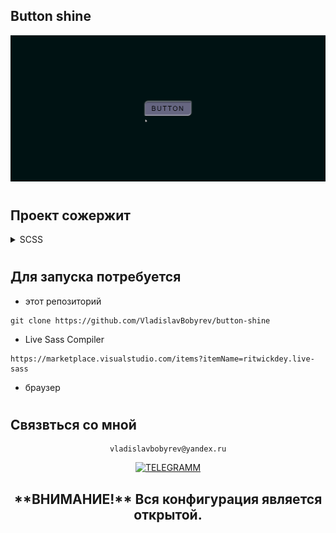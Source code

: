 
## Button shine
 
<div align="left">

![Lax 2.0 Gif](./README/readme.gif)

#
## Проект сожержит

<details>
  <summary>SCSS</summary>
 
  [Что это?](https://sass-scss.ru/)  

    Вы можете изменять  настройки в вашем проекте. 
    Для  автоматического комполирования файлов css необходимо запустить 

  Live Sass Compiler 

  [Что это?](https://marketplace.visualstudio.com/items?itemName=ritwickdey.live-sass)  

</details>

# 
## Для запуска потребуется
- этот репозиторий 
 ```
git clone https://github.com/VladislavBobyrev/button-shine
```
<!-- - node.js 
 
```
https://nodejs.org/en/
``` -->

- Live Sass Compiler

 
```
https://marketplace.visualstudio.com/items?itemName=ritwickdey.live-sass
```

- браузер


#
## Связвться со мной
<div align='center'> 
 
 ```
vladislavbobyrev@yandex.ru
```
 
 [![TELEGRAMM](https://img.shields.io/badge/telegramm-4285F4?style=for-the-badge&logo=read-the-docs&logoColor=white)](https://t.me/VladislavBobyrev)

 </div>
 
<div align="center">
  <h2>**ВНИМАНИЕ!**  Вся конфигурация является открытой. </h2>

</div>
